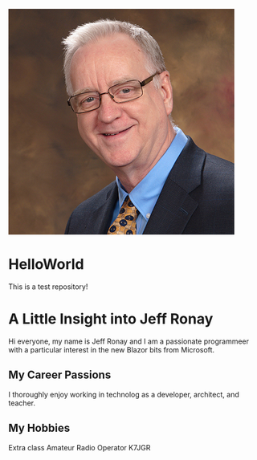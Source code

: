 ![headshot](JeffreyRonay-sm.jpg)
# HelloWorld
This is a test repository!

# A Little Insight into Jeff Ronay
Hi everyone, my name is Jeff Ronay and I am a passionate programmeer with a particular interest in the new Blazor bits from Microsoft.

## My Career Passions
I thoroughly enjoy working in technolog as a developer, architect, and teacher.

## My Hobbies
Extra class Amateur Radio Operator K7JGR

